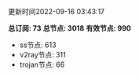 更新时间2022-09-16 03:43:17

**总订阅: 73**
**总节点: 3018**
**有效节点: 990**
- ss节点: 613
- v2ray节点: 311
- trojan节点: 66

